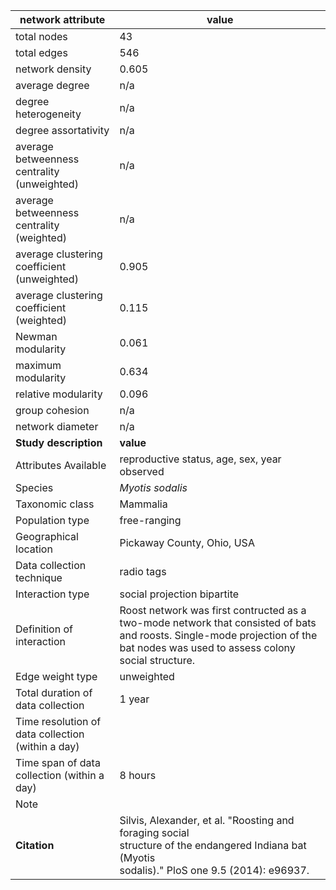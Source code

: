 network attribute|value
---|---
total nodes|43
total edges|546
network density|0.605
average degree|n/a
degree heterogeneity|n/a
degree assortativity|n/a
average betweenness centrality (unweighted)|n/a
average betweenness centrality (weighted)|n/a
average clustering coefficient (unweighted)|0.905
average clustering coefficient (weighted)|0.115
Newman modularity|0.061
maximum modularity|0.634
relative modularity|0.096
group cohesion|n/a
network diameter|n/a
**Study description**|**value**
Attributes Available|reproductive status, age, sex, year observed
Species|*Myotis sodalis*
Taxonomic class|Mammalia
Population type|free-ranging
Geographical location|Pickaway County, Ohio, USA
Data collection technique|radio tags
Interaction type|social projection bipartite
Definition of interaction|Roost network was first contructed as a two-mode network that consisted of bats and roosts. Single-mode projection of the bat nodes was used to assess colony social structure. 
Edge weight type|unweighted
Total duration of data collection|1 year
Time resolution of data collection (within a day)|
Time span of data collection (within a day)|8 hours
Note|
**Citation** | Silvis, Alexander, et al. "Roosting and foraging social <br> structure of the endangered Indiana bat (Myotis <br> sodalis)." PloS one 9.5 (2014): e96937.